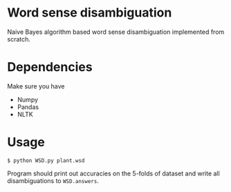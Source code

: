 # Word sense disambiguation

Naive Bayes algorithm based word sense disambiguation implemented from scratch.


# Dependencies
Make sure you have
- Numpy
- Pandas
- NLTK

# Usage
`$ python WSD.py plant.wsd`

Program should print out accuracies on the 5-folds of dataset and write all disambiguations to `WSD.answers`.
